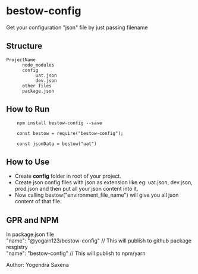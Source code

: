# bestow-config
Get your configuration "json" file by just passing filename

## Structure
```
ProjectName
      node_modules
      config
           uat.json
           dev.json
      other files
      package.json
   ```

## How to Run

```
    npm install bestow-config --save
    
    const bestow = require("bestow-config");
    
    const jsonData = bestow("uat")
```

## How to Use
-  Create **config** folder in root of your project.
- Create json config files with json as extension like eg: uat.json, dev.json, prod.json and then put all your json content into it.
- Now calling bestow("environment_file_name")  will give you all json content of that file.

## GPR and NPM
In package.json file </br>
  "name": "@yogain123/bestow-config"  // This will publish to github package resgistry </br>
  "name": "bestow-config"             // This will publish to npm/yarn

Author: Yogendra Saxena
